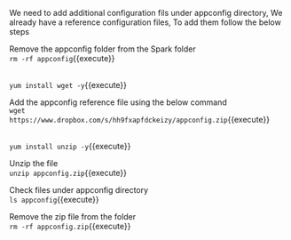 We need to add additional configuration fils under appconfig directory, We already have a reference configuration files, To add them follow the below steps<br>

Remove the appconfig folder from the Spark folder<br>
`rm -rf appconfig`{{execute}}

<br>`yum install wget -y`{{execute}}

Add the appconfig reference file using the below command<br>
`wget https://www.dropbox.com/s/hh9fxapfdckeizy/appconfig.zip`{{execute}}

<br>`yum install unzip -y`{{execute}}

Unzip the file<br>
`unzip appconfig.zip`{{execute}}

Check files under appconfig directory<br>
`ls appconfig`{{execute}}

Remove the zip file from the folder<br>
`rm -rf appconfig.zip`{{execute}}
